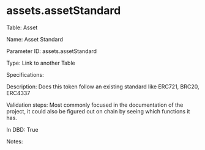 # assets.assetStandard

Table: Asset

Name: Asset Standard

Parameter ID: assets.assetStandard

Type: Link to another Table

Specifications: 

Description: Does this token follow an existing standard like ERC721, BRC20, ERC4337

Validation steps: Most commonly focused in the documentation of the project, it could also be figured out on chain by seeing which functions it has. 

In DBD: True

Notes: 

